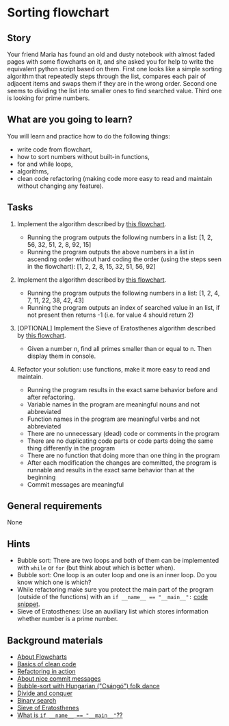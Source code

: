 # Sorting flowchart

## Story

Your friend Maria has found an old and dusty notebook with almost faded pages with some flowcharts on it,
and she asked you for help to write the equivalent python script based on them.
First one looks like a simple sorting algorithm that repeatedly steps through the list,
compares each pair of adjacent items and swaps them if they are in the wrong order.
Second one seems to dividing the list into smaller ones to find searched value.
Third one is looking for prime numbers.


## What are you going to learn?

You will learn and practice how to do the following things:

- write code from flowchart,
- how to sort numbers without built-in functions,
- for and while loops,
- algorithms,
- clean code refactoring (making code more easy to read and maintain
  without changing any feature).

## Tasks

1. Implement the algorithm described by [this flowchart](media/progbasics/bubble-sort-flowchart.png).
    - Running the program outputs the following numbers in a list: [1, 2, 56, 32, 51, 2, 8, 92, 15]
    - Running the program outputs the above numbers in a list in ascending order without hard coding the order (using the steps seen in the flowchart): [1, 2, 2, 8, 15, 32, 51, 56, 92]

2. Implement the algorithm described by [this flowchart](media/progbasics/binary-search-flowchart.png).
    - Running the program outputs the following numbers in a list: [1, 2, 4, 7, 11, 22, 38, 42, 43]
    - Running the program outputs an index of searched value in an list, if not present then returns -1 (i.e. for value 4 should return 2)

3. [OPTIONAL] Implement the Sieve of Eratosthenes algorithm described by [this flowchart](media/progbasics/sieve-of-eratosthenes-flowchart.png).
    - Given a number n, find all primes smaller than or equal to n. Then display them in console.

4. Refactor your solution: use functions, make it more easy to read and maintain.
    - Running the program results in the exact same behavior before and after refactoring.
    - Variable names in the program are meaningful nouns and not abbreviated
    - Function names in the program are meaningful verbs and not abbreviated
    - There are no unnecessary (dead) code or comments in the program
    - There are no duplicating code parts or code parts doing the same thing differently in the program
    - There are no function that doing more than one thing in the program
    - After each modification the changes are committed, the program is runnable and results in the exact same behavior than at the beginning
    - Commit messages are meaningful

## General requirements

None

## Hints

- Bubble sort: There are two loops and both of them can be implemented with `while` or `for`
  (but think about which is better when).
- Bubble sort: One loop is an outer loop and one is an inner loop. Do you know which one is which?
- While refactoring make sure you protect the main part of the program
  (outside of the functions) with an `if __name__ == "__main__":`
  [code snippet](https://docs.python.org/3/library/__main__.html).
- Sieve of Eratosthenes: Use an auxiliary list which stores information whether number is a prime number.


## Background materials

- <i class="far fa-exclamation"></i> [About Flowcharts](project/curriculum/materials/pages/general/flowcharts.md)
- <i class="far fa-exclamation"></i> [Basics of clean code](project/curriculum/materials/competencies/clean-code.md.html)
- <i class="far fa-exclamation"></i> [Refactoring in action](project/curriculum/materials/competencies/clean-code/refactoring.md.html)
- <i class="far fa-exclamation"></i> [About nice commit messages](https://chris.beams.io/posts/git-commit/)
- <i class="far fa-video"></i> [Bubble-sort with Hungarian ("Csángó") folk dance](https://www.youtube.com/watch?v=lyZQPjUT5B4)
- <i class="far fa-exclamation"></i> [Divide and conquer](https://en.wikipedia.org/wiki/Divide-and-conquer_algorithm)
- <i class="far fa-exclamation"></i> [Binary search](https://www.khanacademy.org/computing/computer-science/algorithms/binary-search/a/binary-search)
- <i class="far fa-exclamation"></i> [Sieve of Eratosthenes](https://en.wikipedia.org/wiki/Sieve_of_Eratosthenes#/media/File:Sieve_of_Eratosthenes_animation.gif)
- <i class="far fa-exclamation"></i> [What is `if __name__ == "__main__"`??](https://thepythonguru.com/what-is-if-__name__-__main__/)

